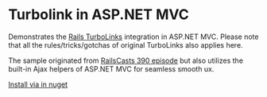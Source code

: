 #  Turbolink in ASP.NET MVC
Demonstrates the [Rails TurboLinks](https://github.com/rails/turbolinks/) 
integration in ASP.NET MVC. Please note that all the rules/tricks/gotchas of 
original TurboLinks also applies here.

The sample originated from [RailsCasts 390 episode](http://railscasts.com/episodes/390-turbolinks) 
but also utilizes the built-in Ajax helpers of ASP.NET MVC for seamless smooth
ux.

[Install via  in nuget](https://www.nuget.org/packages/aspnetmvcturbolinks/)
